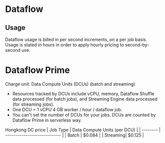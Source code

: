 # Dataflow
## Usage
Dataflow usage is billed in per second increments, on a per job basis.
Usage is stated in hours in order to apply hourly pricing to second-by-second use.


# Dataflow Prime
Charge unit: Data Compute Units (DCUs) (batch and streaming)
- Resources tracked by DCUs include vCPU, memory, Dataflow Shuffle data processed (for batch jobs), and Streaming Engine data processed (for streaming jobs).
- One DCU = 1 vCPU 4 GB worker / hour / dataflow job.
- You can't set the number of DCUs for your jobs. DCUs are counted by Dataflow Prime in serverless way. 

Hongkong DC price
| Job Type | Data Compute Units (per DCU) |
| -------- | ---------------------------- |
| Batch    | $0.084                       |
| Streaming| $0.125                       |




